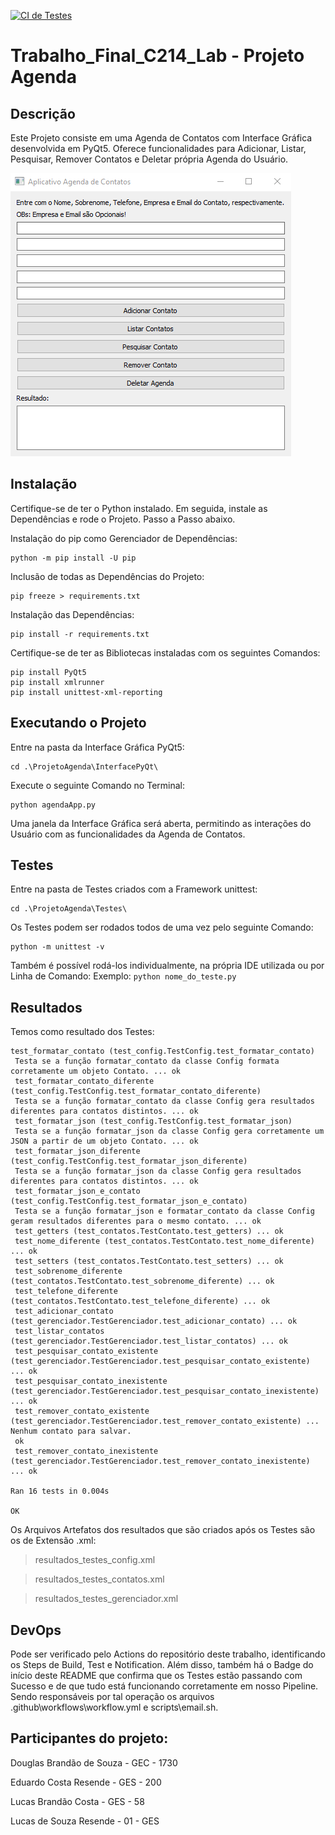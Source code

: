 [![CI de Testes](https://github.com/DouglasSouza05/Trabalho_Final_C214_Lab/actions/workflows/workflow.yml/badge.svg)](https://github.com/DouglasSouza05/Trabalho_Final_C214_Lab/actions/workflows/workflow.yml)

# Trabalho_Final_C214_Lab - Projeto Agenda

## Descrição

Este Projeto consiste em uma Agenda de Contatos com Interface Gráfica desenvolvida em PyQt5. Oferece funcionalidades para Adicionar, Listar, Pesquisar, Remover Contatos e Deletar própria Agenda do Usuário.

<img src = "agenda.png" />

## Instalação

Certifique-se de ter o Python instalado. Em seguida, instale as Dependências e rode o Projeto. Passo a Passo abaixo.

Instalação do pip como Gerenciador de Dependências:

```
python -m pip install -U pip
```

Inclusão de todas as Dependências do Projeto:

```
pip freeze > requirements.txt
```

Instalação das Dependências:

```
pip install -r requirements.txt
```

Certifique-se de ter as Bibliotecas instaladas com os seguintes Comandos:

```
pip install PyQt5
pip install xmlrunner
pip install unittest-xml-reporting
```

## Executando o Projeto

Entre na pasta da Interface Gráfica PyQt5:

```
cd .\ProjetoAgenda\InterfacePyQt\
```

Execute o seguinte Comando no Terminal:

```
python agendaApp.py
```

Uma janela da Interface Gráfica será aberta, permitindo as interações do Usuário com as funcionalidades da Agenda de Contatos.

## Testes

Entre na pasta de Testes criados com a Framework unittest:

```
cd .\ProjetoAgenda\Testes\
```

Os Testes podem ser rodados todos de uma vez pelo seguinte Comando:

```
python -m unittest -v
```

Também é possível rodá-los individualmente, na própria IDE utilizada ou por Linha de Comando:
Exemplo: `python nome_do_teste.py `

## Resultados

Temos como resultado dos Testes:

```
test_formatar_contato (test_config.TestConfig.test_formatar_contato)
 Testa se a função formatar_contato da classe Config formata corretamente um objeto Contato. ... ok
 test_formatar_contato_diferente (test_config.TestConfig.test_formatar_contato_diferente)
 Testa se a função formatar_contato da classe Config gera resultados diferentes para contatos distintos. ... ok
 test_formatar_json (test_config.TestConfig.test_formatar_json)
 Testa se a função formatar_json da classe Config gera corretamente um JSON a partir de um objeto Contato. ... ok
 test_formatar_json_diferente (test_config.TestConfig.test_formatar_json_diferente)
 Testa se a função formatar_json da classe Config gera resultados diferentes para contatos distintos. ... ok
 test_formatar_json_e_contato (test_config.TestConfig.test_formatar_json_e_contato)
 Testa se a função formatar_json e formatar_contato da classe Config geram resultados diferentes para o mesmo contato. ... ok
 test_getters (test_contatos.TestContato.test_getters) ... ok
 test_nome_diferente (test_contatos.TestContato.test_nome_diferente) ... ok
 test_setters (test_contatos.TestContato.test_setters) ... ok
 test_sobrenome_diferente (test_contatos.TestContato.test_sobrenome_diferente) ... ok
 test_telefone_diferente (test_contatos.TestContato.test_telefone_diferente) ... ok
 test_adicionar_contato (test_gerenciador.TestGerenciador.test_adicionar_contato) ... ok
 test_listar_contatos (test_gerenciador.TestGerenciador.test_listar_contatos) ... ok
 test_pesquisar_contato_existente (test_gerenciador.TestGerenciador.test_pesquisar_contato_existente) ... ok
 test_pesquisar_contato_inexistente (test_gerenciador.TestGerenciador.test_pesquisar_contato_inexistente) ... ok
 test_remover_contato_existente (test_gerenciador.TestGerenciador.test_remover_contato_existente) ... Nenhum contato para salvar.
 ok
 test_remover_contato_inexistente (test_gerenciador.TestGerenciador.test_remover_contato_inexistente) ... ok

Ran 16 tests in 0.004s

OK
```

Os Arquivos Artefatos dos resultados que são criados após os Testes são os de Extensão .xml:

> resultados_testes_config.xml

> resultados_testes_contatos.xml

> resultados_testes_gerenciador.xml

## DevOps

Pode ser verificado pelo Actions do repositório deste trabalho, identificando os Steps de Build, Test e Notification. Além disso, também há o Badge do início deste README que confirma que os Testes estão passando com Sucesso e de que tudo está funcionando corretamente em nosso Pipeline.
Sendo responsáveis por tal operação os arquivos .github\workflows\workflow.yml e scripts\email.sh.

## Participantes do projeto:

Douglas Brandão de Souza - GEC - 1730

Eduardo Costa Resende - GES - 200

Lucas Brandão Costa - GES - 58

Lucas de Souza Resende - 01 - GES
